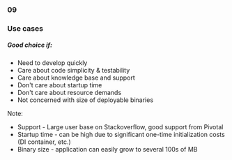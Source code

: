 
<h3 class="chapter-number">09</h3>

### Use cases

##### Good choice if:

* Need to develop quickly
* Care about code simplicity & testability
* Care about knowledge base and support
* Don't care about startup time
* Don't care about resource demands
* Not concerned with size of deployable binaries

Note:

* Support -  Large user base on Stackoverflow, good support from Pivotal
* Startup time - can be high due to significant one-time initialization costs (DI container, etc.)
* Binary size - application can easily grow to several 100s of MB